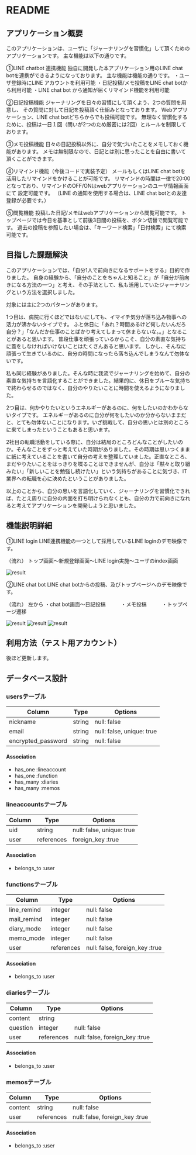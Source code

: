 # README

## アプリケーション概要

このアプリケーションは、ユーザに「ジャーナリングを習慣化」して頂くためのアプリケーションです。
主な機能は以下の通りです。

①LINE chatbot 連携機能
独自に開発した本アプリケーション用のLINE chat botを連携ができるようになっております。
主な機能は機能の通りです。
・ユーザ登録時にLINE アカウントを利用可能
・日記投稿/メモ投稿をLINE chat botから利用可能
・LINE chat bot から通知が届くリマインド機能を利用可能

②日記投稿機能
ジャーナリングを日々の習慣にして頂くよう、2つの質問を用意し、
その質問に対して日記を投稿頂く仕組みとなっております。
Webアプリケーション、LINE chat botどちらからでも投稿可能です。
無理なく習慣化するために、投稿は一日１回（問いが2つのため厳密には2回）とルールを制限しております。

③メモ投稿機能
日々の日記投稿以外に、自分で気づいたことをメモしておく機能があります。
メモは無制限なので、日記とは別に思ったことを自由に書いて頂くことができます。

④リマインド機能（今後コードで実装予定）
メールもしくはLINE chat botを活用したリマインドをかけることが可能です。
リマインドの時間は一律で20:00となっており、リマインドのOFF/ONはwebアプリケーションのユーザ情報画面にて
設定可能です。
（LINE の通知を使用する場合は、LINE chat botとの友達登録が必要です。）

⑤閲覧機能
投稿した日記/メモはwebアプリケーションから閲覧可能です。
トップページでは今日を基準として前後3日間の投稿を、ボタン切替で閲覧可能です。
過去の投稿を参照したい場合は、「キーワード検索」「日付検索」にて検索可能です。


## 目指した課題解決
このアプリケーションでは、「自分1人で前向きになるサポートをする」目的で作りました。
自身の経験から、「自分のことをちゃんと知ること」が「自分が前向きになる方法の一つ」と考え、その手法として、私も活用していたジャーナリングという方法を選択しました。

対象には主に2つのパターンがあります。

1つ目は、病院に行くほどではないにしても、イマイチ気分が落ち込み物事への活力が沸かないタイプです。
ふと休日に「あれ？時間あるけど何したいんだろ自分？」「なんだか仕事のことばかり考えてしまって休まらないな。。」となることがあると思います。
普段仕事を頑張っているからこそ、自分の素直な気持ちに蓋をしなければいけないことはたくさんあると思います。
しかし、そんなに頑張って生きているのに、自分の時間になったら落ち込んでしまうなんて勿体ないです。

私も同じ経験がありました。そんな時に我流でジャーナリングを始めて、自分の素直な気持ちを言語化することができました。結果的に、休日をブルーな気持ちで終わらせるのではなく、自分のやりたいことに時間を使えるようになりました。

2つ目は、何かやりたいというエネルギーがあるのに、何をしたいのかわからないタイプです。
エネルギーがあるのに自分が何をしたいのか分からないままだと、とても勿体ないことになります。いざ挑戦して、自分の思いとは別のところに来てしまったということもあると思います。

2社目の転職活動をしている際に、自分は結局のところどんなことがしたいのか。そんなことをずっと考えていた時期がありました。その時期は思いつくままに紙に考えていることを書いて自分の考えを整理していました。正直なところ、まだやりたいことをはっきりを喋ることはできませんが、自分は「黙々と取り組みたい」「新しいことを勉強し続けたい」という気持ちがあることに気づき、IT業界への転職を心に決めたということがありました。

以上のことから、自分の思いを言語化していく、ジャーナリングを習慣化できれば、たとえ周りに自分の内面を打ち明けられなくとも、自分の力で前向きになれると考えてアプリケーションを開発しようと思いました。


## 機能説明詳細
①LINE login
LINE連携機能の一つとして採用しているLINE loginのデモ映像です。

（流れ）
トップ画面〜新規登録画面〜LINE login実施〜ユーザのindex画面

![result](https://user-images.githubusercontent.com/75976150/108626795-6518b800-7495-11eb-9ea8-b6860e11c128.gif)


②LINE chat bot
LINE chat botからの投稿、及びトップページへのデモ映像です。

（流れ）
左から
・chat bot画面〜日記投稿　　　・メモ投稿　　　・トップページ遷移

![result](https://user-images.githubusercontent.com/75976150/108628007-bb88f500-749b-11eb-96cb-b4ccc10c3de6.gif)
![result](https://user-images.githubusercontent.com/75976150/108628058-fc810980-749b-11eb-841c-094fa64e4023.gif)
![result](https://user-images.githubusercontent.com/75976150/108628083-1b7f9b80-749c-11eb-9fb3-1dc37b957071.gif)


## 利用方法（テスト用アカウント）
後ほど更新します。

## データベース設計
### usersテーブル

| Column                | Type       | Options                   |
| --------------------- | ---------- | ------------------------- |
| nickname              | string     | null: false               |
| email                 | string     | null: false, unique: true |
| encrypted_password    | string     | null: false               |

#### Association
- has_one :lineaccount
- has_one :function
- has_many :diaries
- has_many :memos


### lineaccountsテーブル

| Column                     | Type       | Options                        |
| -------------------------- | ---------- | ------------------------------ |
| uid                        | string     | null: false, unique: true      |
| user                       | references | foreign_key :true              |

#### Association
- belongs_to :user


### functionsテーブル

| Column                     | Type       | Options                        |
| -------------------------- | ---------- | ------------------------------ |
| line_remind                | integer    | null: false                    |
| mail_remind                | integer    | null: false                    |
| diary_mode                 | integer    | null: false                    |
| memo_mode                  | integer    | null: false                    |
| user                       | references | null: false, foreign_key :true |

#### Association
- belongs_to :user


### diariesテーブル

| Column                     | Type       | Options                        |
| -------------------------- | ---------- | ------------------------------ |
| content                    | string     |                                |
| question                   | integer    | null: false                    |
| user                       | references | null: false, foreign_key :true |

#### Association
- belongs_to :user


### memosテーブル

| Column                     | Type       | Options                        |
| -------------------------- | ---------- | ------------------------------ |
| content                    | string     | null: false                    |
| user                       | references | null: false, foreign_key :true |

#### Association
- belongs_to :user
